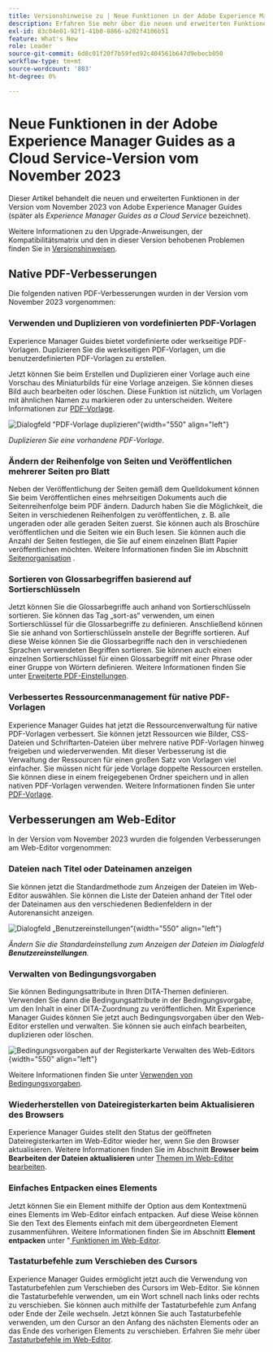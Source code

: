 ```yaml
---
title: Versionshinweise zu | Neue Funktionen in der Adobe Experience Manager Guides, Version vom November 2023
description: Erfahren Sie mehr über die neuen und erweiterten Funktionen der Version November 2023 von Adobe Experience Manager Guides as a Cloud Service.
exl-id: 83c04e01-92f1-41b0-8866-a202f4106b51
feature: What's New
role: Leader
source-git-commit: 6d8c01f20f7b59fed92c404561b647d9ebecb050
workflow-type: tm+mt
source-wordcount: '803'
ht-degree: 0%

---
```


# Neue Funktionen in der Adobe Experience Manager Guides as a Cloud Service-Version vom November 2023

Dieser Artikel behandelt die neuen und erweiterten Funktionen in der Version vom November 2023 von Adobe Experience Manager Guides (später als *Experience Manager Guides as a Cloud Service* bezeichnet).

Weitere Informationen zu den Upgrade-Anweisungen, der Kompatibilitätsmatrix und den in dieser Version behobenen Problemen finden Sie in [Versionshinweisen](release-notes-2023-11-0.md).

## Native PDF-Verbesserungen

Die folgenden nativen PDF-Verbesserungen wurden in der Version vom November 2023 vorgenommen:

### Verwenden und Duplizieren von vordefinierten PDF-Vorlagen

Experience Manager Guides bietet vordefinierte oder werkseitige PDF-Vorlagen. Duplizieren Sie die werkseitigen PDF-Vorlagen, um die benutzerdefinierten PDF-Vorlagen zu erstellen.

Jetzt können Sie beim Erstellen und Duplizieren einer Vorlage auch eine Vorschau des Miniaturbilds für eine Vorlage anzeigen. Sie können dieses Bild auch bearbeiten oder löschen. Diese Funktion ist nützlich, um Vorlagen mit ähnlichen Namen zu markieren oder zu unterscheiden.
Weitere Informationen zur [PDF-Vorlage](../native-pdf/pdf-template.md).

![Dialogfeld &quot;PDF-Vorlage duplizieren“](assets/duplicate-template.png){width="550" align="left"}

*Duplizieren Sie eine vorhandene PDF-Vorlage.*


### Ändern der Reihenfolge von Seiten und Veröffentlichen mehrerer Seiten pro Blatt

Neben der Veröffentlichung der Seiten gemäß dem Quelldokument können Sie beim Veröffentlichen eines mehrseitigen Dokuments auch die Seitenreihenfolge beim PDF ändern.  Dadurch haben Sie die Möglichkeit, die Seiten in verschiedenen Reihenfolgen zu veröffentlichen, z. B. alle ungeraden oder alle geraden Seiten zuerst. Sie können auch als Broschüre veröffentlichen und die Seiten wie ein Buch lesen. Sie können auch die Anzahl der Seiten festlegen, die Sie auf einem einzelnen Blatt Papier veröffentlichen möchten. Weitere Informationen finden Sie im Abschnitt [Seitenorganisation](../native-pdf/components-pdf-template.md#page-organization) .

### Sortieren von Glossarbegriffen basierend auf Sortierschlüsseln

Jetzt können Sie die Glossarbegriffe auch anhand von Sortierschlüsseln sortieren. Sie können das Tag „sort-as“ verwenden, um einen Sortierschlüssel für die Glossarbegriffe zu definieren. Anschließend können Sie sie anhand von Sortierschlüsseln anstelle der Begriffe sortieren. Auf diese Weise können Sie die Glossarbegriffe nach den in verschiedenen Sprachen verwendeten Begriffen sortieren. Sie können auch einen einzelnen Sortierschlüssel für einen Glossarbegriff mit einer Phrase oder einer Gruppe von Wörtern definieren.
Weitere Informationen finden Sie unter [Erweiterte PDF-Einstellungen](../native-pdf/components-pdf-template.md#advanced-pdf-settings).


### Verbessertes Ressourcenmanagement für native PDF-Vorlagen

Experience Manager Guides hat jetzt die Ressourcenverwaltung für native PDF-Vorlagen verbessert. Sie können jetzt Ressourcen wie Bilder, CSS-Dateien und Schriftarten-Dateien über mehrere native PDF-Vorlagen hinweg freigeben und wiederverwenden. Mit dieser Verbesserung ist die Verwaltung der Ressourcen für einen großen Satz von Vorlagen viel einfacher. Sie müssen nicht für jede Vorlage doppelte Ressourcen erstellen. Sie können diese in einem freigegebenen Ordner speichern und in allen nativen PDF-Vorlagen verwenden.
Weitere Informationen finden Sie unter [PDF-Vorlage](../native-pdf/pdf-template.md).

## Verbesserungen am Web-Editor

In der Version vom November 2023 wurden die folgenden Verbesserungen am Web-Editor vorgenommen:


### Dateien nach Titel oder Dateinamen anzeigen

Sie können jetzt die Standardmethode zum Anzeigen der Dateien im Web-Editor auswählen. Sie können die Liste der Dateien anhand der Titel oder der Dateinamen aus den verschiedenen Bedienfeldern in der Autorenansicht anzeigen.

![Dialogfeld „Benutzereinstellungen“](assets/user-preferences-2311.png){width="550" align="left"}

*Ändern Sie die Standardeinstellung zum Anzeigen der Dateien im Dialogfeld **Benutzereinstellungen**.*


### Verwalten von Bedingungsvorgaben

Sie können Bedingungsattribute in Ihren DITA-Themen definieren. Verwenden Sie dann die Bedingungsattribute in der Bedingungsvorgabe, um den Inhalt in einer DITA-Zuordnung zu veröffentlichen. Mit Experience Manager Guides können Sie jetzt auch Bedingungsvorgaben über den Web-Editor erstellen und verwalten. Sie können sie auch einfach bearbeiten, duplizieren oder löschen.

![Bedingungsvorgaben auf der Registerkarte Verwalten des Web-Editors &#x200B;](assets/web-editor-manage-condition-presets.png){width="550" align="left"}

Weitere Informationen finden Sie unter [Verwenden von Bedingungsvorgaben](../user-guide/generate-output-use-condition-presets.md).

### Wiederherstellen von Dateiregisterkarten beim Aktualisieren des Browsers

Experience Manager Guides stellt den Status der geöffneten Dateiregisterkarten im Web-Editor wieder her, wenn Sie den Browser aktualisieren. Weitere Informationen finden Sie im Abschnitt **Browser beim Bearbeiten der Dateien aktualisieren** unter [Themen im Web-Editor bearbeiten](../user-guide/web-editor-edit-topics.md).

### Einfaches Entpacken eines Elements

Jetzt können Sie ein Element mithilfe der Option aus dem Kontextmenü eines Elements im Web-Editor einfach entpacken. Auf diese Weise können Sie den Text des Elements einfach mit dem übergeordneten Element zusammenführen.
Weitere Informationen finden Sie im Abschnitt **Element entpacken** unter &quot;[&#x200B; Funktionen im Web-Editor](../user-guide/web-editor-other-features.md).

### Tastaturbefehle zum Verschieben des Cursors

Experience Manager Guides ermöglicht jetzt auch die Verwendung von Tastaturbefehlen zum Verschieben des Cursors im Web-Editor. Sie können die Tastaturbefehle verwenden, um ein Wort schnell nach links oder rechts zu verschieben. Sie können auch mithilfe der Tastaturbefehle zum Anfang oder Ende der Zeile wechseln.
Jetzt können Sie auch Tastaturbefehle verwenden, um den Cursor an den Anfang des nächsten Elements oder an das Ende des vorherigen Elements zu verschieben.
Erfahren Sie mehr über [Tastaturbefehle im Web-Editor](../user-guide/web-editor-keyboard-shortcuts.md).

